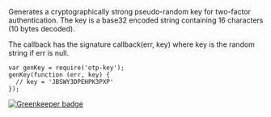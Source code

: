 Generates a cryptographically strong pseudo-random key for two-factor
authentication. The key is a base32 encoded string containing 16
characters (10 bytes decoded).

The callback has the signature callback(err, key) where
key is the random string if err is null.

```
var genKey = require('otp-key');
genKey(function (err, key) {
  // key = 'JBSWY3DPEHPK3PXP'
});
```


[![Greenkeeper badge](https://badges.greenkeeper.io/dbrockman/otp-key.svg)](https://greenkeeper.io/)